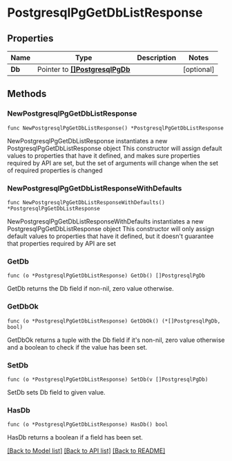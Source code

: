 # PostgresqlPgGetDbListResponse

## Properties

Name | Type | Description | Notes
------------ | ------------- | ------------- | -------------
**Db** | Pointer to [**[]PostgresqlPgDb**](PostgresqlPgDb.md) |  | [optional] 

## Methods

### NewPostgresqlPgGetDbListResponse

`func NewPostgresqlPgGetDbListResponse() *PostgresqlPgGetDbListResponse`

NewPostgresqlPgGetDbListResponse instantiates a new PostgresqlPgGetDbListResponse object
This constructor will assign default values to properties that have it defined,
and makes sure properties required by API are set, but the set of arguments
will change when the set of required properties is changed

### NewPostgresqlPgGetDbListResponseWithDefaults

`func NewPostgresqlPgGetDbListResponseWithDefaults() *PostgresqlPgGetDbListResponse`

NewPostgresqlPgGetDbListResponseWithDefaults instantiates a new PostgresqlPgGetDbListResponse object
This constructor will only assign default values to properties that have it defined,
but it doesn't guarantee that properties required by API are set

### GetDb

`func (o *PostgresqlPgGetDbListResponse) GetDb() []PostgresqlPgDb`

GetDb returns the Db field if non-nil, zero value otherwise.

### GetDbOk

`func (o *PostgresqlPgGetDbListResponse) GetDbOk() (*[]PostgresqlPgDb, bool)`

GetDbOk returns a tuple with the Db field if it's non-nil, zero value otherwise
and a boolean to check if the value has been set.

### SetDb

`func (o *PostgresqlPgGetDbListResponse) SetDb(v []PostgresqlPgDb)`

SetDb sets Db field to given value.

### HasDb

`func (o *PostgresqlPgGetDbListResponse) HasDb() bool`

HasDb returns a boolean if a field has been set.


[[Back to Model list]](../README.md#documentation-for-models) [[Back to API list]](../README.md#documentation-for-api-endpoints) [[Back to README]](../README.md)


